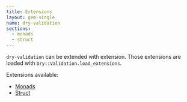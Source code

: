 ```yaml
---
title: Extensions
layout: gem-single
name: dry-validation
sections:
  - monads
  - struct
---
```


`dry-validation` can be extended with extension. Those extensions are loaded with `Dry::Validation.load_extensions`.

Extensions available:

  * [Monads](/gems/dry-validation/0.13/extensions/monads)
  * [Struct](/gems/dry-validation/0.13/extensions/struct)
